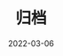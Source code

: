 ---
title: "归档"
date: 2022-03-06
layout: "archives"
slug: "archives"
menu:
    main:
        weight: 40
        params: 
            icon: archives
---